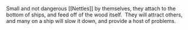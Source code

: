 Small and not dangerous [[Nettles]] by themselves, they attach to the bottom of ships, and feed off of the wood itself.  They will attract others, and many on a ship will slow it down, and provide a host of problems.